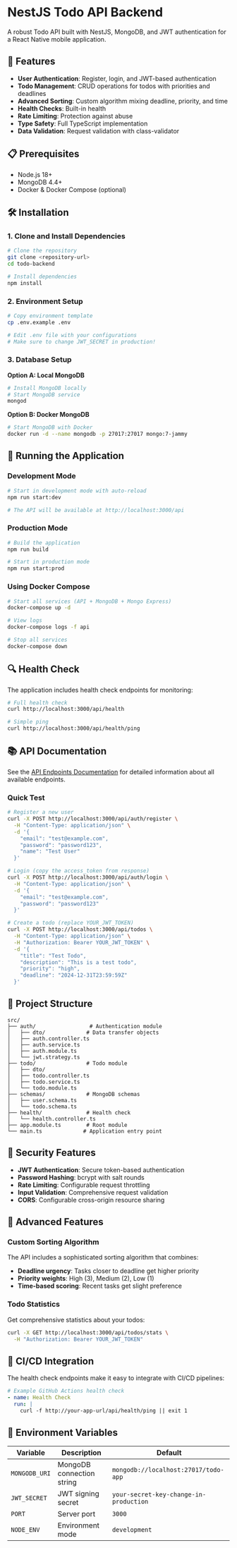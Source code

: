 # NestJS Todo API Backend

A robust Todo API built with NestJS, MongoDB, and JWT authentication for a React Native mobile application.

## 🚀 Features

- **User Authentication**: Register, login, and JWT-based authentication
- **Todo Management**: CRUD operations for todos with priorities and deadlines
- **Advanced Sorting**: Custom algorithm mixing deadline, priority, and time
- **Health Checks**: Built-in health
- **Rate Limiting**: Protection against abuse
- **Type Safety**: Full TypeScript implementation
- **Data Validation**: Request validation with class-validator

## 📋 Prerequisites

- Node.js 18+
- MongoDB 4.4+
- Docker & Docker Compose (optional)

## 🛠️ Installation

### 1. Clone and Install Dependencies

```bash
# Clone the repository
git clone <repository-url>
cd todo-backend

# Install dependencies
npm install
```

### 2. Environment Setup

```bash
# Copy environment template
cp .env.example .env

# Edit .env file with your configurations
# Make sure to change JWT_SECRET in production!
```

### 3. Database Setup

**Option A: Local MongoDB**

```bash
# Install MongoDB locally
# Start MongoDB service
mongod
```

**Option B: Docker MongoDB**

```bash
# Start MongoDB with Docker
docker run -d --name mongodb -p 27017:27017 mongo:7-jammy
```

## 🚀 Running the Application

### Development Mode

```bash
# Start in development mode with auto-reload
npm run start:dev

# The API will be available at http://localhost:3000/api
```

### Production Mode

```bash
# Build the application
npm run build

# Start in production mode
npm run start:prod
```

### Using Docker Compose

```bash
# Start all services (API + MongoDB + Mongo Express)
docker-compose up -d

# View logs
docker-compose logs -f api

# Stop all services
docker-compose down
```

## 🔍 Health Check

The application includes health check endpoints for monitoring:

```bash
# Full health check
curl http://localhost:3000/api/health

# Simple ping
curl http://localhost:3000/api/health/ping
```

## 📚 API Documentation

See the [API Endpoints Documentation](./API_ENDPOINTS.md) for detailed information about all available endpoints.

### Quick Test

```bash
# Register a new user
curl -X POST http://localhost:3000/api/auth/register \
  -H "Content-Type: application/json" \
  -d '{
    "email": "test@example.com",
    "password": "password123",
    "name": "Test User"
  }'

# Login (copy the access_token from response)
curl -X POST http://localhost:3000/api/auth/login \
  -H "Content-Type: application/json" \
  -d '{
    "email": "test@example.com",
    "password": "password123"
  }'

# Create a todo (replace YOUR_JWT_TOKEN)
curl -X POST http://localhost:3000/api/todos \
  -H "Content-Type: application/json" \
  -H "Authorization: Bearer YOUR_JWT_TOKEN" \
  -d '{
    "title": "Test Todo",
    "description": "This is a test todo",
    "priority": "high",
    "deadline": "2024-12-31T23:59:59Z"
  }'
```

## 📁 Project Structure

```
src/
├── auth/                 # Authentication module
│   ├── dto/             # Data transfer objects
│   ├── auth.controller.ts
│   ├── auth.service.ts
│   ├── auth.module.ts
│   └── jwt.strategy.ts
├── todo/                # Todo module
│   ├── dto/
│   ├── todo.controller.ts
│   ├── todo.service.ts
│   └── todo.module.ts
├── schemas/             # MongoDB schemas
│   ├── user.schema.ts
│   └── todo.schema.ts
├── health/              # Health check
│   └── health.controller.ts
├── app.module.ts        # Root module
└── main.ts             # Application entry point
```

## 🔐 Security Features

- **JWT Authentication**: Secure token-based authentication
- **Password Hashing**: bcrypt with salt rounds
- **Rate Limiting**: Configurable request throttling
- **Input Validation**: Comprehensive request validation
- **CORS**: Configurable cross-origin resource sharing

## 🌟 Advanced Features

### Custom Sorting Algorithm

The API includes a sophisticated sorting algorithm that combines:

- **Deadline urgency**: Tasks closer to deadline get higher priority
- **Priority weights**: High (3), Medium (2), Low (1)
- **Time-based scoring**: Recent tasks get slight preference

### Todo Statistics

Get comprehensive statistics about your todos:

```bash
curl -X GET http://localhost:3000/api/todos/stats \
  -H "Authorization: Bearer YOUR_JWT_TOKEN"
```

## 🚀 CI/CD Integration

The health check endpoints make it easy to integrate with CI/CD pipelines:

```yaml
# Example GitHub Actions health check
- name: Health Check
  run: |
    curl -f http://your-app-url/api/health/ping || exit 1
```

## 📝 Environment Variables

| Variable      | Description               | Default                                |
| ------------- | ------------------------- | -------------------------------------- |
| `MONGODB_URI` | MongoDB connection string | `mongodb://localhost:27017/todo-app`   |
| `JWT_SECRET`  | JWT signing secret        | `your-secret-key-change-in-production` |
| `PORT`        | Server port               | `3000`                                 |
| `NODE_ENV`    | Environment mode          | `development`                          |
